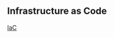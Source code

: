 
## Infrastructure as Code

[IaC](https://www.redhat.com/en/topics/automation/what-is-infrastructure-as-code-iac)
